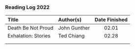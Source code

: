 ### Reading Log 2022

| Title                                 | Author(s)                       | Date Finished |
| :------------------------------------ | :------------------------------ | :-----------: |
| Death Be Not Proud                    | John Gunther                    | 02.01         |
| Exhalation: Stories                   | Ted Chiang                      | 02.28         |
|                                       |                                 |               |
|                                       |                                 |               |

